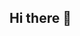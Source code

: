 ## Hi there 👋

<!--
**Kusanagi8200/Kusanagi8200** is a ✨ _special_ ✨ repository because its `README.md` (this file) appears on your GitHub profile.


## █▄▀ █ █ ▀█▀ ▄▀▄ █▀▄ █▀▄ | Made by Kusanagi8200 - 2025
## █ █ ▀▄█ █▄▄ █▀█ █▀  █▀  | https://github.com/Kusanagi8200
##  Bash Script Collection for Linux Administration Systems
